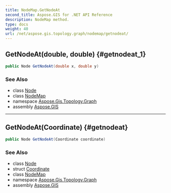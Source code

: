 ```yaml
---
title: NodeMap.GetNodeAt
second_title: Aspose.GIS for .NET API Reference
description: NodeMap method. 
type: docs
weight: 40
url: /net/aspose.gis.topology.graph/nodemap/getnodeat/
---
```

## GetNodeAt(double, double) {#getnodeat_1}

```csharp
public Node GetNodeAt(double x, double y)
```

### See Also

* class [Node](../../node/)
* class [NodeMap](../)
* namespace [Aspose.Gis.Topology.Graph](../../nodemap/)
* assembly [Aspose.GIS](../../../)

---

## GetNodeAt(Coordinate) {#getnodeat}

```csharp
public Node GetNodeAt(Coordinate coordinate)
```

### See Also

* class [Node](../../node/)
* struct [Coordinate](../../../aspose.gis.common/coordinate/)
* class [NodeMap](../)
* namespace [Aspose.Gis.Topology.Graph](../../nodemap/)
* assembly [Aspose.GIS](../../../)


